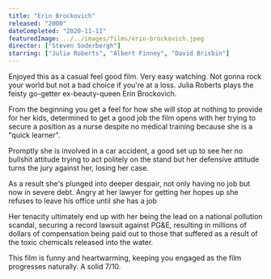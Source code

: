 ```yaml
---
title: "Erin Brockovich"
released: "2000"
dateCompleted: "2020-11-11"
featuredImage: ../../images/films/erin-brockovich.jpeg
director: ["Steven Soderbergh"]
starring: ["Julia Roberts", "Albert Finney", "David Brisbin"]
---
```


Enjoyed this as a casual feel good film. Very easy watching. Not gonna
rock your world but not a bad choice if you're at a loss. Julia Roberts
plays the feisty go-getter ex-beauty-queen Erin Brockovich.

From the beginning you get a feel for how she will stop at nothing to
provide for her kids, determined to get a good job the film opens with
her trying to secure a position as a nurse despite no medical training
because she is a "quick learner".

Promptly she is involved in a car accident, a good set up to see her
no bullshit attitude trying to act politely on the stand but her
defensive attitude turns the jury against her, losing her case.

As a result she's plunged into deeper despair, not only having
no job but now in severe debt. Angry at her lawyer for getting her
hopes up she refuses to leave his office until she has a job 

Her tenacity ultimately end up with her being the lead on a national
pollution scandal, securing a record lawsuit against PG&E, resulting
in millions of dollars of compensation being paid out to those that
suffered as a result of the toxic chemicals released into the water.

This film is funny and heartwarming, keeping you engaged as the film
progresses naturally. A solid 7/10.

